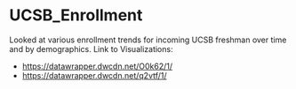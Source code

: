 # UCSB_Enrollment
Looked at various enrollment trends for incoming UCSB freshman over time and by demographics. 
Link to Visualizations:
- https://datawrapper.dwcdn.net/O0k62/1/
- https://datawrapper.dwcdn.net/q2vtf/1/
